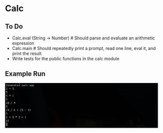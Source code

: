 # Calc

## To Do
- Calc.eval (String -> Number) # Should parse and evaluate an arithmetic 
expression  
- Calc.main # Should repeatedly print a prompt, read one line, eval it, and 
print the result
- Write tests for the public functions in the calc module

## Example Run
![calc](screenshots/calc.png)

